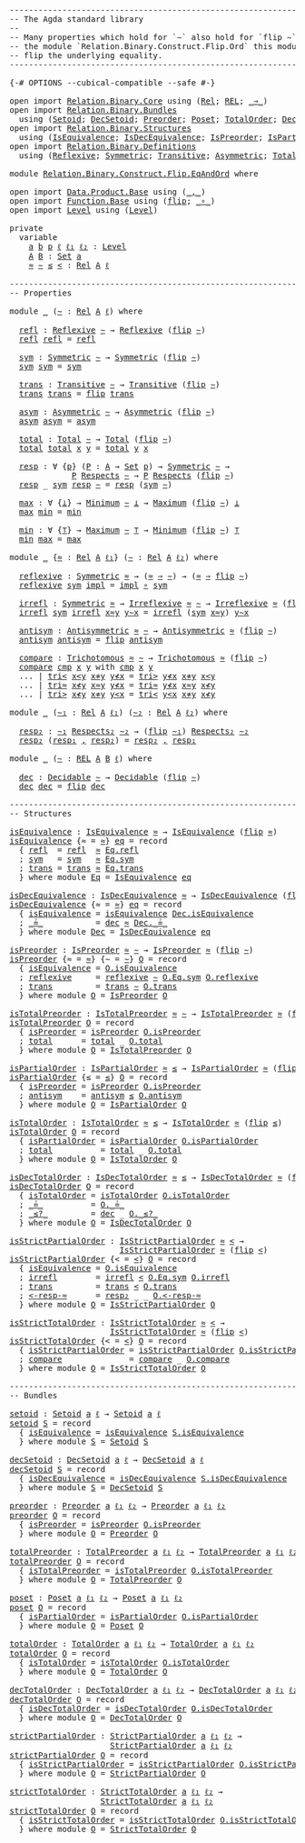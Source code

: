 <pre class="Agda"><a id="1" class="Comment">------------------------------------------------------------------------</a>
<a id="74" class="Comment">-- The Agda standard library</a>
<a id="103" class="Comment">--</a>
<a id="106" class="Comment">-- Many properties which hold for `∼` also hold for `flip ∼`. Unlike</a>
<a id="175" class="Comment">-- the module `Relation.Binary.Construct.Flip.Ord` this module does not</a>
<a id="247" class="Comment">-- flip the underlying equality.</a>
<a id="280" class="Comment">------------------------------------------------------------------------</a>

<a id="354" class="Symbol">{-#</a> <a id="358" class="Keyword">OPTIONS</a> <a id="366" class="Pragma">--cubical-compatible</a> <a id="387" class="Pragma">--safe</a> <a id="394" class="Symbol">#-}</a>

<a id="399" class="Keyword">open</a> <a id="404" class="Keyword">import</a> <a id="411" href="Relation.Binary.Core.html" class="Module">Relation.Binary.Core</a> <a id="432" class="Keyword">using</a> <a id="438" class="Symbol">(</a><a id="439" href="Relation.Binary.Core.html#896" class="Function">Rel</a><a id="442" class="Symbol">;</a> <a id="444" href="Relation.Binary.Core.html#780" class="Function">REL</a><a id="447" class="Symbol">;</a> <a id="449" href="Relation.Binary.Core.html#1268" class="Function Operator">_⇒_</a><a id="452" class="Symbol">)</a>
<a id="454" class="Keyword">open</a> <a id="459" class="Keyword">import</a> <a id="466" href="Relation.Binary.Bundles.html" class="Module">Relation.Binary.Bundles</a>
  <a id="492" class="Keyword">using</a> <a id="498" class="Symbol">(</a><a id="499" href="Relation.Binary.Bundles.html#1095" class="Record">Setoid</a><a id="505" class="Symbol">;</a> <a id="507" href="Relation.Binary.Bundles.html#1563" class="Record">DecSetoid</a><a id="516" class="Symbol">;</a> <a id="518" href="Relation.Binary.Bundles.html#2136" class="Record">Preorder</a><a id="526" class="Symbol">;</a> <a id="528" href="Relation.Binary.Bundles.html#3545" class="Record">Poset</a><a id="533" class="Symbol">;</a> <a id="535" href="Relation.Binary.Bundles.html#6473" class="Record">TotalOrder</a><a id="545" class="Symbol">;</a> <a id="547" href="Relation.Binary.Bundles.html#7056" class="Record">DecTotalOrder</a><a id="560" class="Symbol">;</a> <a id="562" href="Relation.Binary.Bundles.html#4854" class="Record">StrictPartialOrder</a><a id="580" class="Symbol">;</a> <a id="582" href="Relation.Binary.Bundles.html#8046" class="Record">StrictTotalOrder</a><a id="598" class="Symbol">;</a> <a id="600" href="Relation.Binary.Bundles.html#2857" class="Record">TotalPreorder</a><a id="613" class="Symbol">)</a>
<a id="615" class="Keyword">open</a> <a id="620" class="Keyword">import</a> <a id="627" href="Relation.Binary.Structures.html" class="Module">Relation.Binary.Structures</a>
  <a id="656" class="Keyword">using</a> <a id="662" class="Symbol">(</a><a id="663" href="Relation.Binary.Structures.html#1550" class="Record">IsEquivalence</a><a id="676" class="Symbol">;</a> <a id="678" href="Relation.Binary.Structures.html#1852" class="Record">IsDecEquivalence</a><a id="694" class="Symbol">;</a> <a id="696" href="Relation.Binary.Structures.html#2191" class="Record">IsPreorder</a><a id="706" class="Symbol">;</a> <a id="708" href="Relation.Binary.Structures.html#3522" class="Record">IsPartialOrder</a><a id="722" class="Symbol">;</a> <a id="724" href="Relation.Binary.Structures.html#5508" class="Record">IsTotalOrder</a><a id="736" class="Symbol">;</a> <a id="738" href="Relation.Binary.Structures.html#5825" class="Record">IsDecTotalOrder</a><a id="753" class="Symbol">;</a> <a id="755" href="Relation.Binary.Structures.html#4298" class="Record">IsStrictPartialOrder</a><a id="775" class="Symbol">;</a> <a id="777" href="Relation.Binary.Structures.html#6732" class="Record">IsStrictTotalOrder</a><a id="795" class="Symbol">;</a> <a id="797" href="Relation.Binary.Structures.html#3186" class="Record">IsTotalPreorder</a><a id="812" class="Symbol">)</a>
<a id="814" class="Keyword">open</a> <a id="819" class="Keyword">import</a> <a id="826" href="Relation.Binary.Definitions.html" class="Module">Relation.Binary.Definitions</a>
  <a id="856" class="Keyword">using</a> <a id="862" class="Symbol">(</a><a id="863" href="Relation.Binary.Definitions.html#1332" class="Function">Reflexive</a><a id="872" class="Symbol">;</a> <a id="874" href="Relation.Binary.Definitions.html#1491" class="Function">Symmetric</a><a id="883" class="Symbol">;</a> <a id="885" href="Relation.Binary.Definitions.html#2007" class="Function">Transitive</a><a id="895" class="Symbol">;</a> <a id="897" href="Relation.Binary.Definitions.html#2494" class="Function">Asymmetric</a><a id="907" class="Symbol">;</a> <a id="909" href="Relation.Binary.Definitions.html#2814" class="Function">Total</a><a id="914" class="Symbol">;</a> <a id="916" href="Relation.Binary.Definitions.html#5083" class="Function Operator">_Respects_</a><a id="926" class="Symbol">;</a> <a id="928" href="Relation.Binary.Definitions.html#5567" class="Function Operator">_Respects₂_</a><a id="939" class="Symbol">;</a> <a id="941" href="Relation.Binary.Definitions.html#3567" class="Function">Minimum</a><a id="948" class="Symbol">;</a> <a id="950" href="Relation.Binary.Definitions.html#3418" class="Function">Maximum</a><a id="957" class="Symbol">;</a> <a id="959" href="Relation.Binary.Definitions.html#2382" class="Function">Irreflexive</a><a id="970" class="Symbol">;</a> <a id="972" href="Relation.Binary.Definitions.html#2223" class="Function">Antisymmetric</a><a id="985" class="Symbol">;</a> <a id="987" href="Relation.Binary.Definitions.html#3185" class="Function">Trichotomous</a><a id="999" class="Symbol">;</a> <a id="1001" href="Relation.Binary.Definitions.html#6713" class="Function">Decidable</a><a id="1010" class="Symbol">;</a> <a id="1012" href="Relation.Binary.Definitions.html#3008" class="InductiveConstructor">tri&lt;</a><a id="1016" class="Symbol">;</a> <a id="1018" href="Relation.Binary.Definitions.html#3116" class="InductiveConstructor">tri&gt;</a><a id="1022" class="Symbol">;</a> <a id="1024" href="Relation.Binary.Definitions.html#3062" class="InductiveConstructor">tri≈</a><a id="1028" class="Symbol">)</a>

<a id="1031" class="Keyword">module</a> <a id="1038" href="Relation.Binary.Construct.Flip.EqAndOrd.html" class="Module">Relation.Binary.Construct.Flip.EqAndOrd</a> <a id="1078" class="Keyword">where</a>

<a id="1085" class="Keyword">open</a> <a id="1090" class="Keyword">import</a> <a id="1097" href="Data.Product.Base.html" class="Module">Data.Product.Base</a> <a id="1115" class="Keyword">using</a> <a id="1121" class="Symbol">(</a><a id="1122" href="Agda.Builtin.Sigma.html#235" class="InductiveConstructor Operator">_,_</a><a id="1125" class="Symbol">)</a>
<a id="1127" class="Keyword">open</a> <a id="1132" class="Keyword">import</a> <a id="1139" href="Function.Base.html" class="Module">Function.Base</a> <a id="1153" class="Keyword">using</a> <a id="1159" class="Symbol">(</a><a id="1160" href="Function.Base.html#1638" class="Function">flip</a><a id="1164" class="Symbol">;</a> <a id="1166" href="Function.Base.html#1115" class="Function Operator">_∘_</a><a id="1169" class="Symbol">)</a>
<a id="1171" class="Keyword">open</a> <a id="1176" class="Keyword">import</a> <a id="1183" href="Level.html" class="Module">Level</a> <a id="1189" class="Keyword">using</a> <a id="1195" class="Symbol">(</a><a id="1196" href="Agda.Primitive.html#742" class="Postulate">Level</a><a id="1201" class="Symbol">)</a>

<a id="1204" class="Keyword">private</a>
  <a id="1214" class="Keyword">variable</a>
    <a id="1227" href="Relation.Binary.Construct.Flip.EqAndOrd.html#1227" class="Generalizable">a</a> <a id="1229" href="Relation.Binary.Construct.Flip.EqAndOrd.html#1229" class="Generalizable">b</a> <a id="1231" href="Relation.Binary.Construct.Flip.EqAndOrd.html#1231" class="Generalizable">p</a> <a id="1233" href="Relation.Binary.Construct.Flip.EqAndOrd.html#1233" class="Generalizable">ℓ</a> <a id="1235" href="Relation.Binary.Construct.Flip.EqAndOrd.html#1235" class="Generalizable">ℓ₁</a> <a id="1238" href="Relation.Binary.Construct.Flip.EqAndOrd.html#1238" class="Generalizable">ℓ₂</a> <a id="1241" class="Symbol">:</a> <a id="1243" href="Agda.Primitive.html#742" class="Postulate">Level</a>
    <a id="1253" href="Relation.Binary.Construct.Flip.EqAndOrd.html#1253" class="Generalizable">A</a> <a id="1255" href="Relation.Binary.Construct.Flip.EqAndOrd.html#1255" class="Generalizable">B</a> <a id="1257" class="Symbol">:</a> <a id="1259" href="Agda.Primitive.html#388" class="Primitive">Set</a> <a id="1263" href="Relation.Binary.Construct.Flip.EqAndOrd.html#1227" class="Generalizable">a</a>
    <a id="1269" href="Relation.Binary.Construct.Flip.EqAndOrd.html#1269" class="Generalizable">≈</a> <a id="1271" href="Relation.Binary.Construct.Flip.EqAndOrd.html#1271" class="Generalizable">∼</a> <a id="1273" href="Relation.Binary.Construct.Flip.EqAndOrd.html#1273" class="Generalizable">≤</a> <a id="1275" href="Relation.Binary.Construct.Flip.EqAndOrd.html#1275" class="Generalizable">&lt;</a> <a id="1277" class="Symbol">:</a> <a id="1279" href="Relation.Binary.Core.html#896" class="Function">Rel</a> <a id="1283" href="Relation.Binary.Construct.Flip.EqAndOrd.html#1253" class="Generalizable">A</a> <a id="1285" href="Relation.Binary.Construct.Flip.EqAndOrd.html#1233" class="Generalizable">ℓ</a>

<a id="1288" class="Comment">------------------------------------------------------------------------</a>
<a id="1361" class="Comment">-- Properties</a>

<a id="1376" class="Keyword">module</a> <a id="1383" href="Relation.Binary.Construct.Flip.EqAndOrd.html#1383" class="Module">_</a> <a id="1385" class="Symbol">(</a><a id="1386" href="Relation.Binary.Construct.Flip.EqAndOrd.html#1386" class="Bound">∼</a> <a id="1388" class="Symbol">:</a> <a id="1390" href="Relation.Binary.Core.html#896" class="Function">Rel</a> <a id="1394" href="Relation.Binary.Construct.Flip.EqAndOrd.html#1253" class="Generalizable">A</a> <a id="1396" href="Relation.Binary.Construct.Flip.EqAndOrd.html#1233" class="Generalizable">ℓ</a><a id="1397" class="Symbol">)</a> <a id="1399" class="Keyword">where</a>

  <a id="1408" href="Relation.Binary.Construct.Flip.EqAndOrd.html#1408" class="Function">refl</a> <a id="1413" class="Symbol">:</a> <a id="1415" href="Relation.Binary.Definitions.html#1332" class="Function">Reflexive</a> <a id="1425" href="Relation.Binary.Construct.Flip.EqAndOrd.html#1386" class="Bound">∼</a> <a id="1427" class="Symbol">→</a> <a id="1429" href="Relation.Binary.Definitions.html#1332" class="Function">Reflexive</a> <a id="1439" class="Symbol">(</a><a id="1440" href="Function.Base.html#1638" class="Function">flip</a> <a id="1445" href="Relation.Binary.Construct.Flip.EqAndOrd.html#1386" class="Bound">∼</a><a id="1446" class="Symbol">)</a>
  <a id="1450" href="Relation.Binary.Construct.Flip.EqAndOrd.html#1408" class="Function">refl</a> <a id="1455" href="Relation.Binary.Construct.Flip.EqAndOrd.html#1455" class="Bound">refl</a> <a id="1460" class="Symbol">=</a> <a id="1462" href="Relation.Binary.Construct.Flip.EqAndOrd.html#1455" class="Bound">refl</a>

  <a id="1470" href="Relation.Binary.Construct.Flip.EqAndOrd.html#1470" class="Function">sym</a> <a id="1474" class="Symbol">:</a> <a id="1476" href="Relation.Binary.Definitions.html#1491" class="Function">Symmetric</a> <a id="1486" href="Relation.Binary.Construct.Flip.EqAndOrd.html#1386" class="Bound">∼</a> <a id="1488" class="Symbol">→</a> <a id="1490" href="Relation.Binary.Definitions.html#1491" class="Function">Symmetric</a> <a id="1500" class="Symbol">(</a><a id="1501" href="Function.Base.html#1638" class="Function">flip</a> <a id="1506" href="Relation.Binary.Construct.Flip.EqAndOrd.html#1386" class="Bound">∼</a><a id="1507" class="Symbol">)</a>
  <a id="1511" href="Relation.Binary.Construct.Flip.EqAndOrd.html#1470" class="Function">sym</a> <a id="1515" href="Relation.Binary.Construct.Flip.EqAndOrd.html#1515" class="Bound">sym</a> <a id="1519" class="Symbol">=</a> <a id="1521" href="Relation.Binary.Construct.Flip.EqAndOrd.html#1515" class="Bound">sym</a>

  <a id="1528" href="Relation.Binary.Construct.Flip.EqAndOrd.html#1528" class="Function">trans</a> <a id="1534" class="Symbol">:</a> <a id="1536" href="Relation.Binary.Definitions.html#2007" class="Function">Transitive</a> <a id="1547" href="Relation.Binary.Construct.Flip.EqAndOrd.html#1386" class="Bound">∼</a> <a id="1549" class="Symbol">→</a> <a id="1551" href="Relation.Binary.Definitions.html#2007" class="Function">Transitive</a> <a id="1562" class="Symbol">(</a><a id="1563" href="Function.Base.html#1638" class="Function">flip</a> <a id="1568" href="Relation.Binary.Construct.Flip.EqAndOrd.html#1386" class="Bound">∼</a><a id="1569" class="Symbol">)</a>
  <a id="1573" href="Relation.Binary.Construct.Flip.EqAndOrd.html#1528" class="Function">trans</a> <a id="1579" href="Relation.Binary.Construct.Flip.EqAndOrd.html#1579" class="Bound">trans</a> <a id="1585" class="Symbol">=</a> <a id="1587" href="Function.Base.html#1638" class="Function">flip</a> <a id="1592" href="Relation.Binary.Construct.Flip.EqAndOrd.html#1579" class="Bound">trans</a>

  <a id="1601" href="Relation.Binary.Construct.Flip.EqAndOrd.html#1601" class="Function">asym</a> <a id="1606" class="Symbol">:</a> <a id="1608" href="Relation.Binary.Definitions.html#2494" class="Function">Asymmetric</a> <a id="1619" href="Relation.Binary.Construct.Flip.EqAndOrd.html#1386" class="Bound">∼</a> <a id="1621" class="Symbol">→</a> <a id="1623" href="Relation.Binary.Definitions.html#2494" class="Function">Asymmetric</a> <a id="1634" class="Symbol">(</a><a id="1635" href="Function.Base.html#1638" class="Function">flip</a> <a id="1640" href="Relation.Binary.Construct.Flip.EqAndOrd.html#1386" class="Bound">∼</a><a id="1641" class="Symbol">)</a>
  <a id="1645" href="Relation.Binary.Construct.Flip.EqAndOrd.html#1601" class="Function">asym</a> <a id="1650" href="Relation.Binary.Construct.Flip.EqAndOrd.html#1650" class="Bound">asym</a> <a id="1655" class="Symbol">=</a> <a id="1657" href="Relation.Binary.Construct.Flip.EqAndOrd.html#1650" class="Bound">asym</a>

  <a id="1665" href="Relation.Binary.Construct.Flip.EqAndOrd.html#1665" class="Function">total</a> <a id="1671" class="Symbol">:</a> <a id="1673" href="Relation.Binary.Definitions.html#2814" class="Function">Total</a> <a id="1679" href="Relation.Binary.Construct.Flip.EqAndOrd.html#1386" class="Bound">∼</a> <a id="1681" class="Symbol">→</a> <a id="1683" href="Relation.Binary.Definitions.html#2814" class="Function">Total</a> <a id="1689" class="Symbol">(</a><a id="1690" href="Function.Base.html#1638" class="Function">flip</a> <a id="1695" href="Relation.Binary.Construct.Flip.EqAndOrd.html#1386" class="Bound">∼</a><a id="1696" class="Symbol">)</a>
  <a id="1700" href="Relation.Binary.Construct.Flip.EqAndOrd.html#1665" class="Function">total</a> <a id="1706" href="Relation.Binary.Construct.Flip.EqAndOrd.html#1706" class="Bound">total</a> <a id="1712" href="Relation.Binary.Construct.Flip.EqAndOrd.html#1712" class="Bound">x</a> <a id="1714" href="Relation.Binary.Construct.Flip.EqAndOrd.html#1714" class="Bound">y</a> <a id="1716" class="Symbol">=</a> <a id="1718" href="Relation.Binary.Construct.Flip.EqAndOrd.html#1706" class="Bound">total</a> <a id="1724" href="Relation.Binary.Construct.Flip.EqAndOrd.html#1714" class="Bound">y</a> <a id="1726" href="Relation.Binary.Construct.Flip.EqAndOrd.html#1712" class="Bound">x</a>

  <a id="1731" href="Relation.Binary.Construct.Flip.EqAndOrd.html#1731" class="Function">resp</a> <a id="1736" class="Symbol">:</a> <a id="1738" class="Symbol">∀</a> <a id="1740" class="Symbol">{</a><a id="1741" href="Relation.Binary.Construct.Flip.EqAndOrd.html#1741" class="Bound">p</a><a id="1742" class="Symbol">}</a> <a id="1744" class="Symbol">(</a><a id="1745" href="Relation.Binary.Construct.Flip.EqAndOrd.html#1745" class="Bound">P</a> <a id="1747" class="Symbol">:</a> <a id="1749" href="Relation.Binary.Construct.Flip.EqAndOrd.html#1394" class="Bound">A</a> <a id="1751" class="Symbol">→</a> <a id="1753" href="Agda.Primitive.html#388" class="Primitive">Set</a> <a id="1757" href="Relation.Binary.Construct.Flip.EqAndOrd.html#1741" class="Bound">p</a><a id="1758" class="Symbol">)</a> <a id="1760" class="Symbol">→</a> <a id="1762" href="Relation.Binary.Definitions.html#1491" class="Function">Symmetric</a> <a id="1772" href="Relation.Binary.Construct.Flip.EqAndOrd.html#1386" class="Bound">∼</a> <a id="1774" class="Symbol">→</a>
             <a id="1789" href="Relation.Binary.Construct.Flip.EqAndOrd.html#1745" class="Bound">P</a> <a id="1791" href="Relation.Binary.Definitions.html#5083" class="Function Operator">Respects</a> <a id="1800" href="Relation.Binary.Construct.Flip.EqAndOrd.html#1386" class="Bound">∼</a> <a id="1802" class="Symbol">→</a> <a id="1804" href="Relation.Binary.Construct.Flip.EqAndOrd.html#1745" class="Bound">P</a> <a id="1806" href="Relation.Binary.Definitions.html#5083" class="Function Operator">Respects</a> <a id="1815" class="Symbol">(</a><a id="1816" href="Function.Base.html#1638" class="Function">flip</a> <a id="1821" href="Relation.Binary.Construct.Flip.EqAndOrd.html#1386" class="Bound">∼</a><a id="1822" class="Symbol">)</a>
  <a id="1826" href="Relation.Binary.Construct.Flip.EqAndOrd.html#1731" class="Function">resp</a> <a id="1831" class="Symbol">_</a> <a id="1833" href="Relation.Binary.Construct.Flip.EqAndOrd.html#1833" class="Bound">sym</a> <a id="1837" href="Relation.Binary.Construct.Flip.EqAndOrd.html#1837" class="Bound">resp</a> <a id="1842" href="Relation.Binary.Construct.Flip.EqAndOrd.html#1842" class="Bound">∼</a> <a id="1844" class="Symbol">=</a> <a id="1846" href="Relation.Binary.Construct.Flip.EqAndOrd.html#1837" class="Bound">resp</a> <a id="1851" class="Symbol">(</a><a id="1852" href="Relation.Binary.Construct.Flip.EqAndOrd.html#1833" class="Bound">sym</a> <a id="1856" href="Relation.Binary.Construct.Flip.EqAndOrd.html#1842" class="Bound">∼</a><a id="1857" class="Symbol">)</a>

  <a id="1862" href="Relation.Binary.Construct.Flip.EqAndOrd.html#1862" class="Function">max</a> <a id="1866" class="Symbol">:</a> <a id="1868" class="Symbol">∀</a> <a id="1870" class="Symbol">{</a><a id="1871" href="Relation.Binary.Construct.Flip.EqAndOrd.html#1871" class="Bound">⊥</a><a id="1872" class="Symbol">}</a> <a id="1874" class="Symbol">→</a> <a id="1876" href="Relation.Binary.Definitions.html#3567" class="Function">Minimum</a> <a id="1884" href="Relation.Binary.Construct.Flip.EqAndOrd.html#1386" class="Bound">∼</a> <a id="1886" href="Relation.Binary.Construct.Flip.EqAndOrd.html#1871" class="Bound">⊥</a> <a id="1888" class="Symbol">→</a> <a id="1890" href="Relation.Binary.Definitions.html#3418" class="Function">Maximum</a> <a id="1898" class="Symbol">(</a><a id="1899" href="Function.Base.html#1638" class="Function">flip</a> <a id="1904" href="Relation.Binary.Construct.Flip.EqAndOrd.html#1386" class="Bound">∼</a><a id="1905" class="Symbol">)</a> <a id="1907" href="Relation.Binary.Construct.Flip.EqAndOrd.html#1871" class="Bound">⊥</a>
  <a id="1911" href="Relation.Binary.Construct.Flip.EqAndOrd.html#1862" class="Function">max</a> <a id="1915" href="Relation.Binary.Construct.Flip.EqAndOrd.html#1915" class="Bound">min</a> <a id="1919" class="Symbol">=</a> <a id="1921" href="Relation.Binary.Construct.Flip.EqAndOrd.html#1915" class="Bound">min</a>

  <a id="1928" href="Relation.Binary.Construct.Flip.EqAndOrd.html#1928" class="Function">min</a> <a id="1932" class="Symbol">:</a> <a id="1934" class="Symbol">∀</a> <a id="1936" class="Symbol">{</a><a id="1937" href="Relation.Binary.Construct.Flip.EqAndOrd.html#1937" class="Bound">⊤</a><a id="1938" class="Symbol">}</a> <a id="1940" class="Symbol">→</a> <a id="1942" href="Relation.Binary.Definitions.html#3418" class="Function">Maximum</a> <a id="1950" href="Relation.Binary.Construct.Flip.EqAndOrd.html#1386" class="Bound">∼</a> <a id="1952" href="Relation.Binary.Construct.Flip.EqAndOrd.html#1937" class="Bound">⊤</a> <a id="1954" class="Symbol">→</a> <a id="1956" href="Relation.Binary.Definitions.html#3567" class="Function">Minimum</a> <a id="1964" class="Symbol">(</a><a id="1965" href="Function.Base.html#1638" class="Function">flip</a> <a id="1970" href="Relation.Binary.Construct.Flip.EqAndOrd.html#1386" class="Bound">∼</a><a id="1971" class="Symbol">)</a> <a id="1973" href="Relation.Binary.Construct.Flip.EqAndOrd.html#1937" class="Bound">⊤</a>
  <a id="1977" href="Relation.Binary.Construct.Flip.EqAndOrd.html#1928" class="Function">min</a> <a id="1981" href="Relation.Binary.Construct.Flip.EqAndOrd.html#1981" class="Bound">max</a> <a id="1985" class="Symbol">=</a> <a id="1987" href="Relation.Binary.Construct.Flip.EqAndOrd.html#1981" class="Bound">max</a>

<a id="1992" class="Keyword">module</a> <a id="1999" href="Relation.Binary.Construct.Flip.EqAndOrd.html#1999" class="Module">_</a> <a id="2001" class="Symbol">{</a><a id="2002" href="Relation.Binary.Construct.Flip.EqAndOrd.html#2002" class="Bound">≈</a> <a id="2004" class="Symbol">:</a> <a id="2006" href="Relation.Binary.Core.html#896" class="Function">Rel</a> <a id="2010" href="Relation.Binary.Construct.Flip.EqAndOrd.html#1253" class="Generalizable">A</a> <a id="2012" href="Relation.Binary.Construct.Flip.EqAndOrd.html#1235" class="Generalizable">ℓ₁</a><a id="2014" class="Symbol">}</a> <a id="2016" class="Symbol">(</a><a id="2017" href="Relation.Binary.Construct.Flip.EqAndOrd.html#2017" class="Bound">∼</a> <a id="2019" class="Symbol">:</a> <a id="2021" href="Relation.Binary.Core.html#896" class="Function">Rel</a> <a id="2025" href="Relation.Binary.Construct.Flip.EqAndOrd.html#1253" class="Generalizable">A</a> <a id="2027" href="Relation.Binary.Construct.Flip.EqAndOrd.html#1238" class="Generalizable">ℓ₂</a><a id="2029" class="Symbol">)</a> <a id="2031" class="Keyword">where</a>

  <a id="2040" href="Relation.Binary.Construct.Flip.EqAndOrd.html#2040" class="Function">reflexive</a> <a id="2050" class="Symbol">:</a> <a id="2052" href="Relation.Binary.Definitions.html#1491" class="Function">Symmetric</a> <a id="2062" href="Relation.Binary.Construct.Flip.EqAndOrd.html#2002" class="Bound">≈</a> <a id="2064" class="Symbol">→</a> <a id="2066" class="Symbol">(</a><a id="2067" href="Relation.Binary.Construct.Flip.EqAndOrd.html#2002" class="Bound">≈</a> <a id="2069" href="Relation.Binary.Core.html#1268" class="Function Operator">⇒</a> <a id="2071" href="Relation.Binary.Construct.Flip.EqAndOrd.html#2017" class="Bound">∼</a><a id="2072" class="Symbol">)</a> <a id="2074" class="Symbol">→</a> <a id="2076" class="Symbol">(</a><a id="2077" href="Relation.Binary.Construct.Flip.EqAndOrd.html#2002" class="Bound">≈</a> <a id="2079" href="Relation.Binary.Core.html#1268" class="Function Operator">⇒</a> <a id="2081" href="Function.Base.html#1638" class="Function">flip</a> <a id="2086" href="Relation.Binary.Construct.Flip.EqAndOrd.html#2017" class="Bound">∼</a><a id="2087" class="Symbol">)</a>
  <a id="2091" href="Relation.Binary.Construct.Flip.EqAndOrd.html#2040" class="Function">reflexive</a> <a id="2101" href="Relation.Binary.Construct.Flip.EqAndOrd.html#2101" class="Bound">sym</a> <a id="2105" href="Relation.Binary.Construct.Flip.EqAndOrd.html#2105" class="Bound">impl</a> <a id="2110" class="Symbol">=</a> <a id="2112" href="Relation.Binary.Construct.Flip.EqAndOrd.html#2105" class="Bound">impl</a> <a id="2117" href="Function.Base.html#1115" class="Function Operator">∘</a> <a id="2119" href="Relation.Binary.Construct.Flip.EqAndOrd.html#2101" class="Bound">sym</a>

  <a id="2126" href="Relation.Binary.Construct.Flip.EqAndOrd.html#2126" class="Function">irrefl</a> <a id="2133" class="Symbol">:</a> <a id="2135" href="Relation.Binary.Definitions.html#1491" class="Function">Symmetric</a> <a id="2145" href="Relation.Binary.Construct.Flip.EqAndOrd.html#2002" class="Bound">≈</a> <a id="2147" class="Symbol">→</a> <a id="2149" href="Relation.Binary.Definitions.html#2382" class="Function">Irreflexive</a> <a id="2161" href="Relation.Binary.Construct.Flip.EqAndOrd.html#2002" class="Bound">≈</a> <a id="2163" href="Relation.Binary.Construct.Flip.EqAndOrd.html#2017" class="Bound">∼</a> <a id="2165" class="Symbol">→</a> <a id="2167" href="Relation.Binary.Definitions.html#2382" class="Function">Irreflexive</a> <a id="2179" href="Relation.Binary.Construct.Flip.EqAndOrd.html#2002" class="Bound">≈</a> <a id="2181" class="Symbol">(</a><a id="2182" href="Function.Base.html#1638" class="Function">flip</a> <a id="2187" href="Relation.Binary.Construct.Flip.EqAndOrd.html#2017" class="Bound">∼</a><a id="2188" class="Symbol">)</a>
  <a id="2192" href="Relation.Binary.Construct.Flip.EqAndOrd.html#2126" class="Function">irrefl</a> <a id="2199" href="Relation.Binary.Construct.Flip.EqAndOrd.html#2199" class="Bound">sym</a> <a id="2203" href="Relation.Binary.Construct.Flip.EqAndOrd.html#2203" class="Bound">irrefl</a> <a id="2210" href="Relation.Binary.Construct.Flip.EqAndOrd.html#2210" class="Bound">x≈y</a> <a id="2214" href="Relation.Binary.Construct.Flip.EqAndOrd.html#2214" class="Bound">y∼x</a> <a id="2218" class="Symbol">=</a> <a id="2220" href="Relation.Binary.Construct.Flip.EqAndOrd.html#2203" class="Bound">irrefl</a> <a id="2227" class="Symbol">(</a><a id="2228" href="Relation.Binary.Construct.Flip.EqAndOrd.html#2199" class="Bound">sym</a> <a id="2232" href="Relation.Binary.Construct.Flip.EqAndOrd.html#2210" class="Bound">x≈y</a><a id="2235" class="Symbol">)</a> <a id="2237" href="Relation.Binary.Construct.Flip.EqAndOrd.html#2214" class="Bound">y∼x</a>

  <a id="2244" href="Relation.Binary.Construct.Flip.EqAndOrd.html#2244" class="Function">antisym</a> <a id="2252" class="Symbol">:</a> <a id="2254" href="Relation.Binary.Definitions.html#2223" class="Function">Antisymmetric</a> <a id="2268" href="Relation.Binary.Construct.Flip.EqAndOrd.html#2002" class="Bound">≈</a> <a id="2270" href="Relation.Binary.Construct.Flip.EqAndOrd.html#2017" class="Bound">∼</a> <a id="2272" class="Symbol">→</a> <a id="2274" href="Relation.Binary.Definitions.html#2223" class="Function">Antisymmetric</a> <a id="2288" href="Relation.Binary.Construct.Flip.EqAndOrd.html#2002" class="Bound">≈</a> <a id="2290" class="Symbol">(</a><a id="2291" href="Function.Base.html#1638" class="Function">flip</a> <a id="2296" href="Relation.Binary.Construct.Flip.EqAndOrd.html#2017" class="Bound">∼</a><a id="2297" class="Symbol">)</a>
  <a id="2301" href="Relation.Binary.Construct.Flip.EqAndOrd.html#2244" class="Function">antisym</a> <a id="2309" href="Relation.Binary.Construct.Flip.EqAndOrd.html#2309" class="Bound">antisym</a> <a id="2317" class="Symbol">=</a> <a id="2319" href="Function.Base.html#1638" class="Function">flip</a> <a id="2324" href="Relation.Binary.Construct.Flip.EqAndOrd.html#2309" class="Bound">antisym</a>

  <a id="2335" href="Relation.Binary.Construct.Flip.EqAndOrd.html#2335" class="Function">compare</a> <a id="2343" class="Symbol">:</a> <a id="2345" href="Relation.Binary.Definitions.html#3185" class="Function">Trichotomous</a> <a id="2358" href="Relation.Binary.Construct.Flip.EqAndOrd.html#2002" class="Bound">≈</a> <a id="2360" href="Relation.Binary.Construct.Flip.EqAndOrd.html#2017" class="Bound">∼</a> <a id="2362" class="Symbol">→</a> <a id="2364" href="Relation.Binary.Definitions.html#3185" class="Function">Trichotomous</a> <a id="2377" href="Relation.Binary.Construct.Flip.EqAndOrd.html#2002" class="Bound">≈</a> <a id="2379" class="Symbol">(</a><a id="2380" href="Function.Base.html#1638" class="Function">flip</a> <a id="2385" href="Relation.Binary.Construct.Flip.EqAndOrd.html#2017" class="Bound">∼</a><a id="2386" class="Symbol">)</a>
  <a id="2390" href="Relation.Binary.Construct.Flip.EqAndOrd.html#2335" class="Function">compare</a> <a id="2398" href="Relation.Binary.Construct.Flip.EqAndOrd.html#2398" class="Bound">cmp</a> <a id="2402" href="Relation.Binary.Construct.Flip.EqAndOrd.html#2402" class="Bound">x</a> <a id="2404" href="Relation.Binary.Construct.Flip.EqAndOrd.html#2404" class="Bound">y</a> <a id="2406" class="Keyword">with</a> <a id="2411" href="Relation.Binary.Construct.Flip.EqAndOrd.html#2398" class="Bound">cmp</a> <a id="2415" href="Relation.Binary.Construct.Flip.EqAndOrd.html#2402" class="Bound">x</a> <a id="2417" href="Relation.Binary.Construct.Flip.EqAndOrd.html#2404" class="Bound">y</a>
  <a id="2421" class="Symbol">...</a> <a id="2425" class="Symbol">|</a> <a id="2427" href="Relation.Binary.Definitions.html#3008" class="InductiveConstructor">tri&lt;</a> <a id="2432" href="Relation.Binary.Construct.Flip.EqAndOrd.html#2432" class="Bound">x&lt;y</a> <a id="2436" href="Relation.Binary.Construct.Flip.EqAndOrd.html#2436" class="Bound">x≉y</a> <a id="2440" href="Relation.Binary.Construct.Flip.EqAndOrd.html#2440" class="Bound">y≮x</a> <a id="2444" class="Symbol">=</a> <a id="2446" href="Relation.Binary.Definitions.html#3116" class="InductiveConstructor">tri&gt;</a> <a id="2451" href="Relation.Binary.Construct.Flip.EqAndOrd.html#2440" class="Bound">y≮x</a> <a id="2455" href="Relation.Binary.Construct.Flip.EqAndOrd.html#2436" class="Bound">x≉y</a> <a id="2459" href="Relation.Binary.Construct.Flip.EqAndOrd.html#2432" class="Bound">x&lt;y</a>
  <a id="2465" class="Symbol">...</a> <a id="2469" class="Symbol">|</a> <a id="2471" href="Relation.Binary.Definitions.html#3062" class="InductiveConstructor">tri≈</a> <a id="2476" href="Relation.Binary.Construct.Flip.EqAndOrd.html#2476" class="Bound">x≮y</a> <a id="2480" href="Relation.Binary.Construct.Flip.EqAndOrd.html#2480" class="Bound">x≈y</a> <a id="2484" href="Relation.Binary.Construct.Flip.EqAndOrd.html#2484" class="Bound">y≮x</a> <a id="2488" class="Symbol">=</a> <a id="2490" href="Relation.Binary.Definitions.html#3062" class="InductiveConstructor">tri≈</a> <a id="2495" href="Relation.Binary.Construct.Flip.EqAndOrd.html#2484" class="Bound">y≮x</a> <a id="2499" href="Relation.Binary.Construct.Flip.EqAndOrd.html#2480" class="Bound">x≈y</a> <a id="2503" href="Relation.Binary.Construct.Flip.EqAndOrd.html#2476" class="Bound">x≮y</a>
  <a id="2509" class="Symbol">...</a> <a id="2513" class="Symbol">|</a> <a id="2515" href="Relation.Binary.Definitions.html#3116" class="InductiveConstructor">tri&gt;</a> <a id="2520" href="Relation.Binary.Construct.Flip.EqAndOrd.html#2520" class="Bound">x≮y</a> <a id="2524" href="Relation.Binary.Construct.Flip.EqAndOrd.html#2524" class="Bound">x≉y</a> <a id="2528" href="Relation.Binary.Construct.Flip.EqAndOrd.html#2528" class="Bound">y&lt;x</a> <a id="2532" class="Symbol">=</a> <a id="2534" href="Relation.Binary.Definitions.html#3008" class="InductiveConstructor">tri&lt;</a> <a id="2539" href="Relation.Binary.Construct.Flip.EqAndOrd.html#2528" class="Bound">y&lt;x</a> <a id="2543" href="Relation.Binary.Construct.Flip.EqAndOrd.html#2524" class="Bound">x≉y</a> <a id="2547" href="Relation.Binary.Construct.Flip.EqAndOrd.html#2520" class="Bound">x≮y</a>

<a id="2552" class="Keyword">module</a> <a id="2559" href="Relation.Binary.Construct.Flip.EqAndOrd.html#2559" class="Module">_</a> <a id="2561" class="Symbol">(</a><a id="2562" href="Relation.Binary.Construct.Flip.EqAndOrd.html#2562" class="Bound">∼₁</a> <a id="2565" class="Symbol">:</a> <a id="2567" href="Relation.Binary.Core.html#896" class="Function">Rel</a> <a id="2571" href="Relation.Binary.Construct.Flip.EqAndOrd.html#1253" class="Generalizable">A</a> <a id="2573" href="Relation.Binary.Construct.Flip.EqAndOrd.html#1235" class="Generalizable">ℓ₁</a><a id="2575" class="Symbol">)</a> <a id="2577" class="Symbol">(</a><a id="2578" href="Relation.Binary.Construct.Flip.EqAndOrd.html#2578" class="Bound">∼₂</a> <a id="2581" class="Symbol">:</a> <a id="2583" href="Relation.Binary.Core.html#896" class="Function">Rel</a> <a id="2587" href="Relation.Binary.Construct.Flip.EqAndOrd.html#1253" class="Generalizable">A</a> <a id="2589" href="Relation.Binary.Construct.Flip.EqAndOrd.html#1238" class="Generalizable">ℓ₂</a><a id="2591" class="Symbol">)</a> <a id="2593" class="Keyword">where</a>

  <a id="2602" href="Relation.Binary.Construct.Flip.EqAndOrd.html#2602" class="Function">resp₂</a> <a id="2608" class="Symbol">:</a> <a id="2610" href="Relation.Binary.Construct.Flip.EqAndOrd.html#2562" class="Bound">∼₁</a> <a id="2613" href="Relation.Binary.Definitions.html#5567" class="Function Operator">Respects₂</a> <a id="2623" href="Relation.Binary.Construct.Flip.EqAndOrd.html#2578" class="Bound">∼₂</a> <a id="2626" class="Symbol">→</a> <a id="2628" class="Symbol">(</a><a id="2629" href="Function.Base.html#1638" class="Function">flip</a> <a id="2634" href="Relation.Binary.Construct.Flip.EqAndOrd.html#2562" class="Bound">∼₁</a><a id="2636" class="Symbol">)</a> <a id="2638" href="Relation.Binary.Definitions.html#5567" class="Function Operator">Respects₂</a> <a id="2648" href="Relation.Binary.Construct.Flip.EqAndOrd.html#2578" class="Bound">∼₂</a>
  <a id="2653" href="Relation.Binary.Construct.Flip.EqAndOrd.html#2602" class="Function">resp₂</a> <a id="2659" class="Symbol">(</a><a id="2660" href="Relation.Binary.Construct.Flip.EqAndOrd.html#2660" class="Bound">resp₁</a> <a id="2666" href="Agda.Builtin.Sigma.html#235" class="InductiveConstructor Operator">,</a> <a id="2668" href="Relation.Binary.Construct.Flip.EqAndOrd.html#2668" class="Bound">resp₂</a><a id="2673" class="Symbol">)</a> <a id="2675" class="Symbol">=</a> <a id="2677" href="Relation.Binary.Construct.Flip.EqAndOrd.html#2668" class="Bound">resp₂</a> <a id="2683" href="Agda.Builtin.Sigma.html#235" class="InductiveConstructor Operator">,</a> <a id="2685" href="Relation.Binary.Construct.Flip.EqAndOrd.html#2660" class="Bound">resp₁</a>

<a id="2692" class="Keyword">module</a> <a id="2699" href="Relation.Binary.Construct.Flip.EqAndOrd.html#2699" class="Module">_</a> <a id="2701" class="Symbol">(</a><a id="2702" href="Relation.Binary.Construct.Flip.EqAndOrd.html#2702" class="Bound">∼</a> <a id="2704" class="Symbol">:</a> <a id="2706" href="Relation.Binary.Core.html#780" class="Function">REL</a> <a id="2710" href="Relation.Binary.Construct.Flip.EqAndOrd.html#1253" class="Generalizable">A</a> <a id="2712" href="Relation.Binary.Construct.Flip.EqAndOrd.html#1255" class="Generalizable">B</a> <a id="2714" href="Relation.Binary.Construct.Flip.EqAndOrd.html#1233" class="Generalizable">ℓ</a><a id="2715" class="Symbol">)</a> <a id="2717" class="Keyword">where</a>

  <a id="2726" href="Relation.Binary.Construct.Flip.EqAndOrd.html#2726" class="Function">dec</a> <a id="2730" class="Symbol">:</a> <a id="2732" href="Relation.Binary.Definitions.html#6713" class="Function">Decidable</a> <a id="2742" href="Relation.Binary.Construct.Flip.EqAndOrd.html#2702" class="Bound">∼</a> <a id="2744" class="Symbol">→</a> <a id="2746" href="Relation.Binary.Definitions.html#6713" class="Function">Decidable</a> <a id="2756" class="Symbol">(</a><a id="2757" href="Function.Base.html#1638" class="Function">flip</a> <a id="2762" href="Relation.Binary.Construct.Flip.EqAndOrd.html#2702" class="Bound">∼</a><a id="2763" class="Symbol">)</a>
  <a id="2767" href="Relation.Binary.Construct.Flip.EqAndOrd.html#2726" class="Function">dec</a> <a id="2771" href="Relation.Binary.Construct.Flip.EqAndOrd.html#2771" class="Bound">dec</a> <a id="2775" class="Symbol">=</a> <a id="2777" href="Function.Base.html#1638" class="Function">flip</a> <a id="2782" href="Relation.Binary.Construct.Flip.EqAndOrd.html#2771" class="Bound">dec</a>

<a id="2787" class="Comment">------------------------------------------------------------------------</a>
<a id="2860" class="Comment">-- Structures</a>

<a id="isEquivalence"></a><a id="2875" href="Relation.Binary.Construct.Flip.EqAndOrd.html#2875" class="Function">isEquivalence</a> <a id="2889" class="Symbol">:</a> <a id="2891" href="Relation.Binary.Structures.html#1550" class="Record">IsEquivalence</a> <a id="2905" href="Relation.Binary.Construct.Flip.EqAndOrd.html#1269" class="Generalizable">≈</a> <a id="2907" class="Symbol">→</a> <a id="2909" href="Relation.Binary.Structures.html#1550" class="Record">IsEquivalence</a> <a id="2923" class="Symbol">(</a><a id="2924" href="Function.Base.html#1638" class="Function">flip</a> <a id="2929" href="Relation.Binary.Construct.Flip.EqAndOrd.html#1269" class="Generalizable">≈</a><a id="2930" class="Symbol">)</a>
<a id="2932" href="Relation.Binary.Construct.Flip.EqAndOrd.html#2875" class="Function">isEquivalence</a> <a id="2946" class="Symbol">{</a><a id="2947" class="Argument">≈</a> <a id="2949" class="Symbol">=</a> <a id="2951" href="Relation.Binary.Construct.Flip.EqAndOrd.html#2951" class="Bound">≈</a><a id="2952" class="Symbol">}</a> <a id="2954" href="Relation.Binary.Construct.Flip.EqAndOrd.html#2954" class="Bound">eq</a> <a id="2957" class="Symbol">=</a> <a id="2959" class="Keyword">record</a>
  <a id="2968" class="Symbol">{</a> <a id="2970" href="Relation.Binary.Structures.html#1596" class="Field">refl</a>  <a id="2976" class="Symbol">=</a> <a id="2978" href="Relation.Binary.Construct.Flip.EqAndOrd.html#1408" class="Function">refl</a>  <a id="2984" href="Relation.Binary.Construct.Flip.EqAndOrd.html#2951" class="Bound">≈</a> <a id="2986" href="Relation.Binary.Structures.html#1596" class="Field">Eq.refl</a>
  <a id="2996" class="Symbol">;</a> <a id="2998" href="Relation.Binary.Structures.html#1622" class="Field">sym</a>   <a id="3004" class="Symbol">=</a> <a id="3006" href="Relation.Binary.Construct.Flip.EqAndOrd.html#1470" class="Function">sym</a>   <a id="3012" href="Relation.Binary.Construct.Flip.EqAndOrd.html#2951" class="Bound">≈</a> <a id="3014" href="Relation.Binary.Structures.html#1622" class="Field">Eq.sym</a>
  <a id="3023" class="Symbol">;</a> <a id="3025" href="Relation.Binary.Structures.html#1648" class="Field">trans</a> <a id="3031" class="Symbol">=</a> <a id="3033" href="Relation.Binary.Construct.Flip.EqAndOrd.html#1528" class="Function">trans</a> <a id="3039" href="Relation.Binary.Construct.Flip.EqAndOrd.html#2951" class="Bound">≈</a> <a id="3041" href="Relation.Binary.Structures.html#1648" class="Field">Eq.trans</a>
  <a id="3052" class="Symbol">}</a> <a id="3054" class="Keyword">where</a> <a id="3060" class="Keyword">module</a> <a id="3067" href="Relation.Binary.Construct.Flip.EqAndOrd.html#3067" class="Module">Eq</a> <a id="3070" class="Symbol">=</a> <a id="3072" href="Relation.Binary.Structures.html#1550" class="Module">IsEquivalence</a> <a id="3086" href="Relation.Binary.Construct.Flip.EqAndOrd.html#2954" class="Bound">eq</a>

<a id="isDecEquivalence"></a><a id="3090" href="Relation.Binary.Construct.Flip.EqAndOrd.html#3090" class="Function">isDecEquivalence</a> <a id="3107" class="Symbol">:</a> <a id="3109" href="Relation.Binary.Structures.html#1852" class="Record">IsDecEquivalence</a> <a id="3126" href="Relation.Binary.Construct.Flip.EqAndOrd.html#1269" class="Generalizable">≈</a> <a id="3128" class="Symbol">→</a> <a id="3130" href="Relation.Binary.Structures.html#1852" class="Record">IsDecEquivalence</a> <a id="3147" class="Symbol">(</a><a id="3148" href="Function.Base.html#1638" class="Function">flip</a> <a id="3153" href="Relation.Binary.Construct.Flip.EqAndOrd.html#1269" class="Generalizable">≈</a><a id="3154" class="Symbol">)</a>
<a id="3156" href="Relation.Binary.Construct.Flip.EqAndOrd.html#3090" class="Function">isDecEquivalence</a> <a id="3173" class="Symbol">{</a><a id="3174" class="Argument">≈</a> <a id="3176" class="Symbol">=</a> <a id="3178" href="Relation.Binary.Construct.Flip.EqAndOrd.html#3178" class="Bound">≈</a><a id="3179" class="Symbol">}</a> <a id="3181" href="Relation.Binary.Construct.Flip.EqAndOrd.html#3181" class="Bound">eq</a> <a id="3184" class="Symbol">=</a> <a id="3186" class="Keyword">record</a>
  <a id="3195" class="Symbol">{</a> <a id="3197" href="Relation.Binary.Structures.html#1915" class="Field">isEquivalence</a> <a id="3211" class="Symbol">=</a> <a id="3213" href="Relation.Binary.Construct.Flip.EqAndOrd.html#2875" class="Function">isEquivalence</a> <a id="3227" href="Relation.Binary.Structures.html#1915" class="Field">Dec.isEquivalence</a>
  <a id="3247" class="Symbol">;</a> <a id="3249" href="Relation.Binary.Structures.html#1949" class="Field Operator">_≟_</a>           <a id="3263" class="Symbol">=</a> <a id="3265" href="Relation.Binary.Construct.Flip.EqAndOrd.html#2726" class="Function">dec</a> <a id="3269" href="Relation.Binary.Construct.Flip.EqAndOrd.html#3178" class="Bound">≈</a> <a id="3271" href="Relation.Binary.Structures.html#1949" class="Field Operator">Dec._≟_</a>
  <a id="3281" class="Symbol">}</a> <a id="3283" class="Keyword">where</a> <a id="3289" class="Keyword">module</a> <a id="3296" href="Relation.Binary.Construct.Flip.EqAndOrd.html#3296" class="Module">Dec</a> <a id="3300" class="Symbol">=</a> <a id="3302" href="Relation.Binary.Structures.html#1852" class="Module">IsDecEquivalence</a> <a id="3319" href="Relation.Binary.Construct.Flip.EqAndOrd.html#3181" class="Bound">eq</a>

<a id="isPreorder"></a><a id="3323" href="Relation.Binary.Construct.Flip.EqAndOrd.html#3323" class="Function">isPreorder</a> <a id="3334" class="Symbol">:</a> <a id="3336" href="Relation.Binary.Structures.html#2191" class="Record">IsPreorder</a> <a id="3347" href="Relation.Binary.Construct.Flip.EqAndOrd.html#1269" class="Generalizable">≈</a> <a id="3349" href="Relation.Binary.Construct.Flip.EqAndOrd.html#1271" class="Generalizable">∼</a> <a id="3351" class="Symbol">→</a> <a id="3353" href="Relation.Binary.Structures.html#2191" class="Record">IsPreorder</a> <a id="3364" href="Relation.Binary.Construct.Flip.EqAndOrd.html#1269" class="Generalizable">≈</a> <a id="3366" class="Symbol">(</a><a id="3367" href="Function.Base.html#1638" class="Function">flip</a> <a id="3372" href="Relation.Binary.Construct.Flip.EqAndOrd.html#1271" class="Generalizable">∼</a><a id="3373" class="Symbol">)</a>
<a id="3375" href="Relation.Binary.Construct.Flip.EqAndOrd.html#3323" class="Function">isPreorder</a> <a id="3386" class="Symbol">{</a><a id="3387" class="Argument">≈</a> <a id="3389" class="Symbol">=</a> <a id="3391" href="Relation.Binary.Construct.Flip.EqAndOrd.html#3391" class="Bound">≈</a><a id="3392" class="Symbol">}</a> <a id="3394" class="Symbol">{</a><a id="3395" class="Argument">∼</a> <a id="3397" class="Symbol">=</a> <a id="3399" href="Relation.Binary.Construct.Flip.EqAndOrd.html#3399" class="Bound">∼</a><a id="3400" class="Symbol">}</a> <a id="3402" href="Relation.Binary.Construct.Flip.EqAndOrd.html#3402" class="Bound">O</a> <a id="3404" class="Symbol">=</a> <a id="3406" class="Keyword">record</a>
  <a id="3415" class="Symbol">{</a> <a id="3417" href="Relation.Binary.Structures.html#2256" class="Field">isEquivalence</a> <a id="3431" class="Symbol">=</a> <a id="3433" href="Relation.Binary.Structures.html#2256" class="Field">O.isEquivalence</a>
  <a id="3451" class="Symbol">;</a> <a id="3453" href="Relation.Binary.Structures.html#2359" class="Field">reflexive</a>     <a id="3467" class="Symbol">=</a> <a id="3469" href="Relation.Binary.Construct.Flip.EqAndOrd.html#2040" class="Function">reflexive</a> <a id="3479" href="Relation.Binary.Construct.Flip.EqAndOrd.html#3399" class="Bound">∼</a> <a id="3481" href="Relation.Binary.Structures.html#1622" class="Function">O.Eq.sym</a> <a id="3490" href="Relation.Binary.Structures.html#2359" class="Field">O.reflexive</a>
  <a id="3504" class="Symbol">;</a> <a id="3506" href="Relation.Binary.Structures.html#2389" class="Field">trans</a>         <a id="3520" class="Symbol">=</a> <a id="3522" href="Relation.Binary.Construct.Flip.EqAndOrd.html#1528" class="Function">trans</a> <a id="3528" href="Relation.Binary.Construct.Flip.EqAndOrd.html#3399" class="Bound">∼</a> <a id="3530" href="Relation.Binary.Structures.html#2389" class="Field">O.trans</a>
  <a id="3540" class="Symbol">}</a> <a id="3542" class="Keyword">where</a> <a id="3548" class="Keyword">module</a> <a id="3555" href="Relation.Binary.Construct.Flip.EqAndOrd.html#3555" class="Module">O</a> <a id="3557" class="Symbol">=</a> <a id="3559" href="Relation.Binary.Structures.html#2191" class="Module">IsPreorder</a> <a id="3570" href="Relation.Binary.Construct.Flip.EqAndOrd.html#3402" class="Bound">O</a>

<a id="isTotalPreorder"></a><a id="3573" href="Relation.Binary.Construct.Flip.EqAndOrd.html#3573" class="Function">isTotalPreorder</a> <a id="3589" class="Symbol">:</a> <a id="3591" href="Relation.Binary.Structures.html#3186" class="Record">IsTotalPreorder</a> <a id="3607" href="Relation.Binary.Construct.Flip.EqAndOrd.html#1269" class="Generalizable">≈</a> <a id="3609" href="Relation.Binary.Construct.Flip.EqAndOrd.html#1271" class="Generalizable">∼</a> <a id="3611" class="Symbol">→</a> <a id="3613" href="Relation.Binary.Structures.html#3186" class="Record">IsTotalPreorder</a> <a id="3629" href="Relation.Binary.Construct.Flip.EqAndOrd.html#1269" class="Generalizable">≈</a> <a id="3631" class="Symbol">(</a><a id="3632" href="Function.Base.html#1638" class="Function">flip</a> <a id="3637" href="Relation.Binary.Construct.Flip.EqAndOrd.html#1271" class="Generalizable">∼</a><a id="3638" class="Symbol">)</a>
<a id="3640" href="Relation.Binary.Construct.Flip.EqAndOrd.html#3573" class="Function">isTotalPreorder</a> <a id="3656" href="Relation.Binary.Construct.Flip.EqAndOrd.html#3656" class="Bound">O</a> <a id="3658" class="Symbol">=</a> <a id="3660" class="Keyword">record</a>
  <a id="3669" class="Symbol">{</a> <a id="3671" href="Relation.Binary.Structures.html#3256" class="Field">isPreorder</a> <a id="3682" class="Symbol">=</a> <a id="3684" href="Relation.Binary.Construct.Flip.EqAndOrd.html#3323" class="Function">isPreorder</a> <a id="3695" href="Relation.Binary.Structures.html#3256" class="Field">O.isPreorder</a>
  <a id="3710" class="Symbol">;</a> <a id="3712" href="Relation.Binary.Structures.html#3288" class="Field">total</a>      <a id="3723" class="Symbol">=</a> <a id="3725" href="Relation.Binary.Construct.Flip.EqAndOrd.html#1665" class="Function">total</a> <a id="3731" class="Symbol">_</a> <a id="3733" href="Relation.Binary.Structures.html#3288" class="Field">O.total</a>
  <a id="3743" class="Symbol">}</a> <a id="3745" class="Keyword">where</a> <a id="3751" class="Keyword">module</a> <a id="3758" href="Relation.Binary.Construct.Flip.EqAndOrd.html#3758" class="Module">O</a> <a id="3760" class="Symbol">=</a> <a id="3762" href="Relation.Binary.Structures.html#3186" class="Module">IsTotalPreorder</a> <a id="3778" href="Relation.Binary.Construct.Flip.EqAndOrd.html#3656" class="Bound">O</a>

<a id="isPartialOrder"></a><a id="3781" href="Relation.Binary.Construct.Flip.EqAndOrd.html#3781" class="Function">isPartialOrder</a> <a id="3796" class="Symbol">:</a> <a id="3798" href="Relation.Binary.Structures.html#3522" class="Record">IsPartialOrder</a> <a id="3813" href="Relation.Binary.Construct.Flip.EqAndOrd.html#1269" class="Generalizable">≈</a> <a id="3815" href="Relation.Binary.Construct.Flip.EqAndOrd.html#1273" class="Generalizable">≤</a> <a id="3817" class="Symbol">→</a> <a id="3819" href="Relation.Binary.Structures.html#3522" class="Record">IsPartialOrder</a> <a id="3834" href="Relation.Binary.Construct.Flip.EqAndOrd.html#1269" class="Generalizable">≈</a> <a id="3836" class="Symbol">(</a><a id="3837" href="Function.Base.html#1638" class="Function">flip</a> <a id="3842" href="Relation.Binary.Construct.Flip.EqAndOrd.html#1273" class="Generalizable">≤</a><a id="3843" class="Symbol">)</a>
<a id="3845" href="Relation.Binary.Construct.Flip.EqAndOrd.html#3781" class="Function">isPartialOrder</a> <a id="3860" class="Symbol">{</a><a id="3861" class="Argument">≤</a> <a id="3863" class="Symbol">=</a> <a id="3865" href="Relation.Binary.Construct.Flip.EqAndOrd.html#3865" class="Bound">≤</a><a id="3866" class="Symbol">}</a> <a id="3868" href="Relation.Binary.Construct.Flip.EqAndOrd.html#3868" class="Bound">O</a> <a id="3870" class="Symbol">=</a> <a id="3872" class="Keyword">record</a>
  <a id="3881" class="Symbol">{</a> <a id="3883" href="Relation.Binary.Structures.html#3591" class="Field">isPreorder</a> <a id="3894" class="Symbol">=</a> <a id="3896" href="Relation.Binary.Construct.Flip.EqAndOrd.html#3323" class="Function">isPreorder</a> <a id="3907" href="Relation.Binary.Structures.html#3591" class="Field">O.isPreorder</a>
  <a id="3922" class="Symbol">;</a> <a id="3924" href="Relation.Binary.Structures.html#3623" class="Field">antisym</a>    <a id="3935" class="Symbol">=</a> <a id="3937" href="Relation.Binary.Construct.Flip.EqAndOrd.html#2244" class="Function">antisym</a> <a id="3945" href="Relation.Binary.Construct.Flip.EqAndOrd.html#3865" class="Bound">≤</a> <a id="3947" href="Relation.Binary.Structures.html#3623" class="Field">O.antisym</a>
  <a id="3959" class="Symbol">}</a> <a id="3961" class="Keyword">where</a> <a id="3967" class="Keyword">module</a> <a id="3974" href="Relation.Binary.Construct.Flip.EqAndOrd.html#3974" class="Module">O</a> <a id="3976" class="Symbol">=</a> <a id="3978" href="Relation.Binary.Structures.html#3522" class="Module">IsPartialOrder</a> <a id="3993" href="Relation.Binary.Construct.Flip.EqAndOrd.html#3868" class="Bound">O</a>

<a id="isTotalOrder"></a><a id="3996" href="Relation.Binary.Construct.Flip.EqAndOrd.html#3996" class="Function">isTotalOrder</a> <a id="4009" class="Symbol">:</a> <a id="4011" href="Relation.Binary.Structures.html#5508" class="Record">IsTotalOrder</a> <a id="4024" href="Relation.Binary.Construct.Flip.EqAndOrd.html#1269" class="Generalizable">≈</a> <a id="4026" href="Relation.Binary.Construct.Flip.EqAndOrd.html#1273" class="Generalizable">≤</a> <a id="4028" class="Symbol">→</a> <a id="4030" href="Relation.Binary.Structures.html#5508" class="Record">IsTotalOrder</a> <a id="4043" href="Relation.Binary.Construct.Flip.EqAndOrd.html#1269" class="Generalizable">≈</a> <a id="4045" class="Symbol">(</a><a id="4046" href="Function.Base.html#1638" class="Function">flip</a> <a id="4051" href="Relation.Binary.Construct.Flip.EqAndOrd.html#1273" class="Generalizable">≤</a><a id="4052" class="Symbol">)</a>
<a id="4054" href="Relation.Binary.Construct.Flip.EqAndOrd.html#3996" class="Function">isTotalOrder</a> <a id="4067" href="Relation.Binary.Construct.Flip.EqAndOrd.html#4067" class="Bound">O</a> <a id="4069" class="Symbol">=</a> <a id="4071" class="Keyword">record</a>
  <a id="4080" class="Symbol">{</a> <a id="4082" href="Relation.Binary.Structures.html#5575" class="Field">isPartialOrder</a> <a id="4097" class="Symbol">=</a> <a id="4099" href="Relation.Binary.Construct.Flip.EqAndOrd.html#3781" class="Function">isPartialOrder</a> <a id="4114" href="Relation.Binary.Structures.html#5575" class="Field">O.isPartialOrder</a>
  <a id="4133" class="Symbol">;</a> <a id="4135" href="Relation.Binary.Structures.html#5615" class="Field">total</a>          <a id="4150" class="Symbol">=</a> <a id="4152" href="Relation.Binary.Construct.Flip.EqAndOrd.html#1665" class="Function">total</a> <a id="4158" class="Symbol">_</a> <a id="4160" href="Relation.Binary.Structures.html#5615" class="Field">O.total</a>
  <a id="4170" class="Symbol">}</a> <a id="4172" class="Keyword">where</a> <a id="4178" class="Keyword">module</a> <a id="4185" href="Relation.Binary.Construct.Flip.EqAndOrd.html#4185" class="Module">O</a> <a id="4187" class="Symbol">=</a> <a id="4189" href="Relation.Binary.Structures.html#5508" class="Module">IsTotalOrder</a> <a id="4202" href="Relation.Binary.Construct.Flip.EqAndOrd.html#4067" class="Bound">O</a>

<a id="isDecTotalOrder"></a><a id="4205" href="Relation.Binary.Construct.Flip.EqAndOrd.html#4205" class="Function">isDecTotalOrder</a> <a id="4221" class="Symbol">:</a> <a id="4223" href="Relation.Binary.Structures.html#5825" class="Record">IsDecTotalOrder</a> <a id="4239" href="Relation.Binary.Construct.Flip.EqAndOrd.html#1269" class="Generalizable">≈</a> <a id="4241" href="Relation.Binary.Construct.Flip.EqAndOrd.html#1273" class="Generalizable">≤</a> <a id="4243" class="Symbol">→</a> <a id="4245" href="Relation.Binary.Structures.html#5825" class="Record">IsDecTotalOrder</a> <a id="4261" href="Relation.Binary.Construct.Flip.EqAndOrd.html#1269" class="Generalizable">≈</a> <a id="4263" class="Symbol">(</a><a id="4264" href="Function.Base.html#1638" class="Function">flip</a> <a id="4269" href="Relation.Binary.Construct.Flip.EqAndOrd.html#1273" class="Generalizable">≤</a><a id="4270" class="Symbol">)</a>
<a id="4272" href="Relation.Binary.Construct.Flip.EqAndOrd.html#4205" class="Function">isDecTotalOrder</a> <a id="4288" href="Relation.Binary.Construct.Flip.EqAndOrd.html#4288" class="Bound">O</a> <a id="4290" class="Symbol">=</a> <a id="4292" class="Keyword">record</a>
  <a id="4301" class="Symbol">{</a> <a id="4303" href="Relation.Binary.Structures.html#5914" class="Field">isTotalOrder</a> <a id="4316" class="Symbol">=</a> <a id="4318" href="Relation.Binary.Construct.Flip.EqAndOrd.html#3996" class="Function">isTotalOrder</a> <a id="4331" href="Relation.Binary.Structures.html#5914" class="Field">O.isTotalOrder</a>
  <a id="4348" class="Symbol">;</a> <a id="4350" href="Relation.Binary.Structures.html#5950" class="Field Operator">_≟_</a>          <a id="4363" class="Symbol">=</a> <a id="4365" href="Relation.Binary.Structures.html#5950" class="Field Operator">O._≟_</a>
  <a id="4373" class="Symbol">;</a> <a id="4375" href="Relation.Binary.Structures.html#5983" class="Field Operator">_≤?_</a>         <a id="4388" class="Symbol">=</a> <a id="4390" href="Relation.Binary.Construct.Flip.EqAndOrd.html#2726" class="Function">dec</a> <a id="4394" class="Symbol">_</a> <a id="4396" href="Relation.Binary.Structures.html#5983" class="Field Operator">O._≤?_</a>
  <a id="4405" class="Symbol">}</a> <a id="4407" class="Keyword">where</a> <a id="4413" class="Keyword">module</a> <a id="4420" href="Relation.Binary.Construct.Flip.EqAndOrd.html#4420" class="Module">O</a> <a id="4422" class="Symbol">=</a> <a id="4424" href="Relation.Binary.Structures.html#5825" class="Module">IsDecTotalOrder</a> <a id="4440" href="Relation.Binary.Construct.Flip.EqAndOrd.html#4288" class="Bound">O</a>

<a id="isStrictPartialOrder"></a><a id="4443" href="Relation.Binary.Construct.Flip.EqAndOrd.html#4443" class="Function">isStrictPartialOrder</a> <a id="4464" class="Symbol">:</a> <a id="4466" href="Relation.Binary.Structures.html#4298" class="Record">IsStrictPartialOrder</a> <a id="4487" href="Relation.Binary.Construct.Flip.EqAndOrd.html#1269" class="Generalizable">≈</a> <a id="4489" href="Relation.Binary.Construct.Flip.EqAndOrd.html#1275" class="Generalizable">&lt;</a> <a id="4491" class="Symbol">→</a>
                       <a id="4516" href="Relation.Binary.Structures.html#4298" class="Record">IsStrictPartialOrder</a> <a id="4537" href="Relation.Binary.Construct.Flip.EqAndOrd.html#1269" class="Generalizable">≈</a> <a id="4539" class="Symbol">(</a><a id="4540" href="Function.Base.html#1638" class="Function">flip</a> <a id="4545" href="Relation.Binary.Construct.Flip.EqAndOrd.html#1275" class="Generalizable">&lt;</a><a id="4546" class="Symbol">)</a>
<a id="4548" href="Relation.Binary.Construct.Flip.EqAndOrd.html#4443" class="Function">isStrictPartialOrder</a> <a id="4569" class="Symbol">{</a><a id="4570" class="Argument">&lt;</a> <a id="4572" class="Symbol">=</a> <a id="4574" href="Relation.Binary.Construct.Flip.EqAndOrd.html#4574" class="Bound">&lt;</a><a id="4575" class="Symbol">}</a> <a id="4577" href="Relation.Binary.Construct.Flip.EqAndOrd.html#4577" class="Bound">O</a> <a id="4579" class="Symbol">=</a> <a id="4581" class="Keyword">record</a>
  <a id="4590" class="Symbol">{</a> <a id="4592" href="Relation.Binary.Structures.html#4373" class="Field">isEquivalence</a> <a id="4606" class="Symbol">=</a> <a id="4608" href="Relation.Binary.Structures.html#4373" class="Field">O.isEquivalence</a>
  <a id="4626" class="Symbol">;</a> <a id="4628" href="Relation.Binary.Structures.html#4407" class="Field">irrefl</a>        <a id="4642" class="Symbol">=</a> <a id="4644" href="Relation.Binary.Construct.Flip.EqAndOrd.html#2126" class="Function">irrefl</a> <a id="4651" href="Relation.Binary.Construct.Flip.EqAndOrd.html#4574" class="Bound">&lt;</a> <a id="4653" href="Relation.Binary.Structures.html#1622" class="Function">O.Eq.sym</a> <a id="4662" href="Relation.Binary.Structures.html#4407" class="Field">O.irrefl</a>
  <a id="4673" class="Symbol">;</a> <a id="4675" href="Relation.Binary.Structures.html#4447" class="Field">trans</a>         <a id="4689" class="Symbol">=</a> <a id="4691" href="Relation.Binary.Construct.Flip.EqAndOrd.html#1528" class="Function">trans</a> <a id="4697" href="Relation.Binary.Construct.Flip.EqAndOrd.html#4574" class="Bound">&lt;</a> <a id="4699" href="Relation.Binary.Structures.html#4447" class="Field">O.trans</a>
  <a id="4709" class="Symbol">;</a> <a id="4711" href="Relation.Binary.Structures.html#4482" class="Field">&lt;-resp-≈</a>      <a id="4725" class="Symbol">=</a> <a id="4727" href="Relation.Binary.Construct.Flip.EqAndOrd.html#2602" class="Function">resp₂</a> <a id="4733" class="Symbol">_</a> <a id="4735" class="Symbol">_</a> <a id="4737" href="Relation.Binary.Structures.html#4482" class="Field">O.&lt;-resp-≈</a>
  <a id="4750" class="Symbol">}</a> <a id="4752" class="Keyword">where</a> <a id="4758" class="Keyword">module</a> <a id="4765" href="Relation.Binary.Construct.Flip.EqAndOrd.html#4765" class="Module">O</a> <a id="4767" class="Symbol">=</a> <a id="4769" href="Relation.Binary.Structures.html#4298" class="Module">IsStrictPartialOrder</a> <a id="4790" href="Relation.Binary.Construct.Flip.EqAndOrd.html#4577" class="Bound">O</a>

<a id="isStrictTotalOrder"></a><a id="4793" href="Relation.Binary.Construct.Flip.EqAndOrd.html#4793" class="Function">isStrictTotalOrder</a> <a id="4812" class="Symbol">:</a> <a id="4814" href="Relation.Binary.Structures.html#6732" class="Record">IsStrictTotalOrder</a> <a id="4833" href="Relation.Binary.Construct.Flip.EqAndOrd.html#1269" class="Generalizable">≈</a> <a id="4835" href="Relation.Binary.Construct.Flip.EqAndOrd.html#1275" class="Generalizable">&lt;</a> <a id="4837" class="Symbol">→</a>
                     <a id="4860" href="Relation.Binary.Structures.html#6732" class="Record">IsStrictTotalOrder</a> <a id="4879" href="Relation.Binary.Construct.Flip.EqAndOrd.html#1269" class="Generalizable">≈</a> <a id="4881" class="Symbol">(</a><a id="4882" href="Function.Base.html#1638" class="Function">flip</a> <a id="4887" href="Relation.Binary.Construct.Flip.EqAndOrd.html#1275" class="Generalizable">&lt;</a><a id="4888" class="Symbol">)</a>
<a id="4890" href="Relation.Binary.Construct.Flip.EqAndOrd.html#4793" class="Function">isStrictTotalOrder</a> <a id="4909" class="Symbol">{</a><a id="4910" class="Argument">&lt;</a> <a id="4912" class="Symbol">=</a> <a id="4914" href="Relation.Binary.Construct.Flip.EqAndOrd.html#4914" class="Bound">&lt;</a><a id="4915" class="Symbol">}</a> <a id="4917" href="Relation.Binary.Construct.Flip.EqAndOrd.html#4917" class="Bound">O</a> <a id="4919" class="Symbol">=</a> <a id="4921" class="Keyword">record</a>
  <a id="4930" class="Symbol">{</a> <a id="4932" href="Relation.Binary.Structures.html#6805" class="Field">isStrictPartialOrder</a> <a id="4953" class="Symbol">=</a> <a id="4955" href="Relation.Binary.Construct.Flip.EqAndOrd.html#4443" class="Function">isStrictPartialOrder</a> <a id="4976" href="Relation.Binary.Structures.html#6805" class="Field">O.isStrictPartialOrder</a>
  <a id="5001" class="Symbol">;</a> <a id="5003" href="Relation.Binary.Structures.html#6857" class="Field">compare</a>              <a id="5024" class="Symbol">=</a> <a id="5026" href="Relation.Binary.Construct.Flip.EqAndOrd.html#2335" class="Function">compare</a> <a id="5034" class="Symbol">_</a> <a id="5036" href="Relation.Binary.Structures.html#6857" class="Field">O.compare</a>
  <a id="5048" class="Symbol">}</a> <a id="5050" class="Keyword">where</a> <a id="5056" class="Keyword">module</a> <a id="5063" href="Relation.Binary.Construct.Flip.EqAndOrd.html#5063" class="Module">O</a> <a id="5065" class="Symbol">=</a> <a id="5067" href="Relation.Binary.Structures.html#6732" class="Module">IsStrictTotalOrder</a> <a id="5086" href="Relation.Binary.Construct.Flip.EqAndOrd.html#4917" class="Bound">O</a>

<a id="5089" class="Comment">------------------------------------------------------------------------</a>
<a id="5162" class="Comment">-- Bundles</a>

<a id="setoid"></a><a id="5174" href="Relation.Binary.Construct.Flip.EqAndOrd.html#5174" class="Function">setoid</a> <a id="5181" class="Symbol">:</a> <a id="5183" href="Relation.Binary.Bundles.html#1095" class="Record">Setoid</a> <a id="5190" href="Relation.Binary.Construct.Flip.EqAndOrd.html#1227" class="Generalizable">a</a> <a id="5192" href="Relation.Binary.Construct.Flip.EqAndOrd.html#1233" class="Generalizable">ℓ</a> <a id="5194" class="Symbol">→</a> <a id="5196" href="Relation.Binary.Bundles.html#1095" class="Record">Setoid</a> <a id="5203" href="Relation.Binary.Construct.Flip.EqAndOrd.html#1227" class="Generalizable">a</a> <a id="5205" href="Relation.Binary.Construct.Flip.EqAndOrd.html#1233" class="Generalizable">ℓ</a>
<a id="5207" href="Relation.Binary.Construct.Flip.EqAndOrd.html#5174" class="Function">setoid</a> <a id="5214" href="Relation.Binary.Construct.Flip.EqAndOrd.html#5214" class="Bound">S</a> <a id="5216" class="Symbol">=</a> <a id="5218" class="Keyword">record</a>
  <a id="5227" class="Symbol">{</a> <a id="5229" href="Relation.Binary.Bundles.html#1218" class="Field">isEquivalence</a> <a id="5243" class="Symbol">=</a> <a id="5245" href="Relation.Binary.Construct.Flip.EqAndOrd.html#2875" class="Function">isEquivalence</a> <a id="5259" href="Relation.Binary.Bundles.html#1218" class="Field">S.isEquivalence</a>
  <a id="5277" class="Symbol">}</a> <a id="5279" class="Keyword">where</a> <a id="5285" class="Keyword">module</a> <a id="5292" href="Relation.Binary.Construct.Flip.EqAndOrd.html#5292" class="Module">S</a> <a id="5294" class="Symbol">=</a> <a id="5296" href="Relation.Binary.Bundles.html#1095" class="Module">Setoid</a> <a id="5303" href="Relation.Binary.Construct.Flip.EqAndOrd.html#5214" class="Bound">S</a>

<a id="decSetoid"></a><a id="5306" href="Relation.Binary.Construct.Flip.EqAndOrd.html#5306" class="Function">decSetoid</a> <a id="5316" class="Symbol">:</a> <a id="5318" href="Relation.Binary.Bundles.html#1563" class="Record">DecSetoid</a> <a id="5328" href="Relation.Binary.Construct.Flip.EqAndOrd.html#1227" class="Generalizable">a</a> <a id="5330" href="Relation.Binary.Construct.Flip.EqAndOrd.html#1233" class="Generalizable">ℓ</a> <a id="5332" class="Symbol">→</a> <a id="5334" href="Relation.Binary.Bundles.html#1563" class="Record">DecSetoid</a> <a id="5344" href="Relation.Binary.Construct.Flip.EqAndOrd.html#1227" class="Generalizable">a</a> <a id="5346" href="Relation.Binary.Construct.Flip.EqAndOrd.html#1233" class="Generalizable">ℓ</a>
<a id="5348" href="Relation.Binary.Construct.Flip.EqAndOrd.html#5306" class="Function">decSetoid</a> <a id="5358" href="Relation.Binary.Construct.Flip.EqAndOrd.html#5358" class="Bound">S</a> <a id="5360" class="Symbol">=</a> <a id="5362" class="Keyword">record</a>
  <a id="5371" class="Symbol">{</a> <a id="5373" href="Relation.Binary.Bundles.html#1695" class="Field">isDecEquivalence</a> <a id="5390" class="Symbol">=</a> <a id="5392" href="Relation.Binary.Construct.Flip.EqAndOrd.html#3090" class="Function">isDecEquivalence</a> <a id="5409" href="Relation.Binary.Bundles.html#1695" class="Field">S.isDecEquivalence</a>
  <a id="5430" class="Symbol">}</a> <a id="5432" class="Keyword">where</a> <a id="5438" class="Keyword">module</a> <a id="5445" href="Relation.Binary.Construct.Flip.EqAndOrd.html#5445" class="Module">S</a> <a id="5447" class="Symbol">=</a> <a id="5449" href="Relation.Binary.Bundles.html#1563" class="Module">DecSetoid</a> <a id="5459" href="Relation.Binary.Construct.Flip.EqAndOrd.html#5358" class="Bound">S</a>

<a id="preorder"></a><a id="5462" href="Relation.Binary.Construct.Flip.EqAndOrd.html#5462" class="Function">preorder</a> <a id="5471" class="Symbol">:</a> <a id="5473" href="Relation.Binary.Bundles.html#2136" class="Record">Preorder</a> <a id="5482" href="Relation.Binary.Construct.Flip.EqAndOrd.html#1227" class="Generalizable">a</a> <a id="5484" href="Relation.Binary.Construct.Flip.EqAndOrd.html#1235" class="Generalizable">ℓ₁</a> <a id="5487" href="Relation.Binary.Construct.Flip.EqAndOrd.html#1238" class="Generalizable">ℓ₂</a> <a id="5490" class="Symbol">→</a> <a id="5492" href="Relation.Binary.Bundles.html#2136" class="Record">Preorder</a> <a id="5501" href="Relation.Binary.Construct.Flip.EqAndOrd.html#1227" class="Generalizable">a</a> <a id="5503" href="Relation.Binary.Construct.Flip.EqAndOrd.html#1235" class="Generalizable">ℓ₁</a> <a id="5506" href="Relation.Binary.Construct.Flip.EqAndOrd.html#1238" class="Generalizable">ℓ₂</a>
<a id="5509" href="Relation.Binary.Construct.Flip.EqAndOrd.html#5462" class="Function">preorder</a> <a id="5518" href="Relation.Binary.Construct.Flip.EqAndOrd.html#5518" class="Bound">O</a> <a id="5520" class="Symbol">=</a> <a id="5522" class="Keyword">record</a>
  <a id="5531" class="Symbol">{</a> <a id="5533" href="Relation.Binary.Bundles.html#2349" class="Field">isPreorder</a> <a id="5544" class="Symbol">=</a> <a id="5546" href="Relation.Binary.Construct.Flip.EqAndOrd.html#3323" class="Function">isPreorder</a> <a id="5557" href="Relation.Binary.Bundles.html#2349" class="Field">O.isPreorder</a>
  <a id="5572" class="Symbol">}</a> <a id="5574" class="Keyword">where</a> <a id="5580" class="Keyword">module</a> <a id="5587" href="Relation.Binary.Construct.Flip.EqAndOrd.html#5587" class="Module">O</a> <a id="5589" class="Symbol">=</a> <a id="5591" href="Relation.Binary.Bundles.html#2136" class="Module">Preorder</a> <a id="5600" href="Relation.Binary.Construct.Flip.EqAndOrd.html#5518" class="Bound">O</a>

<a id="totalPreorder"></a><a id="5603" href="Relation.Binary.Construct.Flip.EqAndOrd.html#5603" class="Function">totalPreorder</a> <a id="5617" class="Symbol">:</a> <a id="5619" href="Relation.Binary.Bundles.html#2857" class="Record">TotalPreorder</a> <a id="5633" href="Relation.Binary.Construct.Flip.EqAndOrd.html#1227" class="Generalizable">a</a> <a id="5635" href="Relation.Binary.Construct.Flip.EqAndOrd.html#1235" class="Generalizable">ℓ₁</a> <a id="5638" href="Relation.Binary.Construct.Flip.EqAndOrd.html#1238" class="Generalizable">ℓ₂</a> <a id="5641" class="Symbol">→</a> <a id="5643" href="Relation.Binary.Bundles.html#2857" class="Record">TotalPreorder</a> <a id="5657" href="Relation.Binary.Construct.Flip.EqAndOrd.html#1227" class="Generalizable">a</a> <a id="5659" href="Relation.Binary.Construct.Flip.EqAndOrd.html#1235" class="Generalizable">ℓ₁</a> <a id="5662" href="Relation.Binary.Construct.Flip.EqAndOrd.html#1238" class="Generalizable">ℓ₂</a>
<a id="5665" href="Relation.Binary.Construct.Flip.EqAndOrd.html#5603" class="Function">totalPreorder</a> <a id="5679" href="Relation.Binary.Construct.Flip.EqAndOrd.html#5679" class="Bound">O</a> <a id="5681" class="Symbol">=</a> <a id="5683" class="Keyword">record</a>
  <a id="5692" class="Symbol">{</a> <a id="5694" href="Relation.Binary.Bundles.html#3090" class="Field">isTotalPreorder</a> <a id="5710" class="Symbol">=</a> <a id="5712" href="Relation.Binary.Construct.Flip.EqAndOrd.html#3573" class="Function">isTotalPreorder</a> <a id="5728" href="Relation.Binary.Bundles.html#3090" class="Field">O.isTotalPreorder</a>
  <a id="5748" class="Symbol">}</a> <a id="5750" class="Keyword">where</a> <a id="5756" class="Keyword">module</a> <a id="5763" href="Relation.Binary.Construct.Flip.EqAndOrd.html#5763" class="Module">O</a> <a id="5765" class="Symbol">=</a> <a id="5767" href="Relation.Binary.Bundles.html#2857" class="Module">TotalPreorder</a> <a id="5781" href="Relation.Binary.Construct.Flip.EqAndOrd.html#5679" class="Bound">O</a>

<a id="poset"></a><a id="5784" href="Relation.Binary.Construct.Flip.EqAndOrd.html#5784" class="Function">poset</a> <a id="5790" class="Symbol">:</a> <a id="5792" href="Relation.Binary.Bundles.html#3545" class="Record">Poset</a> <a id="5798" href="Relation.Binary.Construct.Flip.EqAndOrd.html#1227" class="Generalizable">a</a> <a id="5800" href="Relation.Binary.Construct.Flip.EqAndOrd.html#1235" class="Generalizable">ℓ₁</a> <a id="5803" href="Relation.Binary.Construct.Flip.EqAndOrd.html#1238" class="Generalizable">ℓ₂</a> <a id="5806" class="Symbol">→</a> <a id="5808" href="Relation.Binary.Bundles.html#3545" class="Record">Poset</a> <a id="5814" href="Relation.Binary.Construct.Flip.EqAndOrd.html#1227" class="Generalizable">a</a> <a id="5816" href="Relation.Binary.Construct.Flip.EqAndOrd.html#1235" class="Generalizable">ℓ₁</a> <a id="5819" href="Relation.Binary.Construct.Flip.EqAndOrd.html#1238" class="Generalizable">ℓ₂</a>
<a id="5822" href="Relation.Binary.Construct.Flip.EqAndOrd.html#5784" class="Function">poset</a> <a id="5828" href="Relation.Binary.Construct.Flip.EqAndOrd.html#5828" class="Bound">O</a> <a id="5830" class="Symbol">=</a> <a id="5832" class="Keyword">record</a>
  <a id="5841" class="Symbol">{</a> <a id="5843" href="Relation.Binary.Bundles.html#3720" class="Field">isPartialOrder</a> <a id="5858" class="Symbol">=</a> <a id="5860" href="Relation.Binary.Construct.Flip.EqAndOrd.html#3781" class="Function">isPartialOrder</a> <a id="5875" href="Relation.Binary.Bundles.html#3720" class="Field">O.isPartialOrder</a>
  <a id="5894" class="Symbol">}</a> <a id="5896" class="Keyword">where</a> <a id="5902" class="Keyword">module</a> <a id="5909" href="Relation.Binary.Construct.Flip.EqAndOrd.html#5909" class="Module">O</a> <a id="5911" class="Symbol">=</a> <a id="5913" href="Relation.Binary.Bundles.html#3545" class="Module">Poset</a> <a id="5919" href="Relation.Binary.Construct.Flip.EqAndOrd.html#5828" class="Bound">O</a>

<a id="totalOrder"></a><a id="5922" href="Relation.Binary.Construct.Flip.EqAndOrd.html#5922" class="Function">totalOrder</a> <a id="5933" class="Symbol">:</a> <a id="5935" href="Relation.Binary.Bundles.html#6473" class="Record">TotalOrder</a> <a id="5946" href="Relation.Binary.Construct.Flip.EqAndOrd.html#1227" class="Generalizable">a</a> <a id="5948" href="Relation.Binary.Construct.Flip.EqAndOrd.html#1235" class="Generalizable">ℓ₁</a> <a id="5951" href="Relation.Binary.Construct.Flip.EqAndOrd.html#1238" class="Generalizable">ℓ₂</a> <a id="5954" class="Symbol">→</a> <a id="5956" href="Relation.Binary.Bundles.html#6473" class="Record">TotalOrder</a> <a id="5967" href="Relation.Binary.Construct.Flip.EqAndOrd.html#1227" class="Generalizable">a</a> <a id="5969" href="Relation.Binary.Construct.Flip.EqAndOrd.html#1235" class="Generalizable">ℓ₁</a> <a id="5972" href="Relation.Binary.Construct.Flip.EqAndOrd.html#1238" class="Generalizable">ℓ₂</a>
<a id="5975" href="Relation.Binary.Construct.Flip.EqAndOrd.html#5922" class="Function">totalOrder</a> <a id="5986" href="Relation.Binary.Construct.Flip.EqAndOrd.html#5986" class="Bound">O</a> <a id="5988" class="Symbol">=</a> <a id="5990" class="Keyword">record</a>
  <a id="5999" class="Symbol">{</a> <a id="6001" href="Relation.Binary.Bundles.html#6647" class="Field">isTotalOrder</a> <a id="6014" class="Symbol">=</a> <a id="6016" href="Relation.Binary.Construct.Flip.EqAndOrd.html#3996" class="Function">isTotalOrder</a> <a id="6029" href="Relation.Binary.Bundles.html#6647" class="Field">O.isTotalOrder</a>
  <a id="6046" class="Symbol">}</a> <a id="6048" class="Keyword">where</a> <a id="6054" class="Keyword">module</a> <a id="6061" href="Relation.Binary.Construct.Flip.EqAndOrd.html#6061" class="Module">O</a> <a id="6063" class="Symbol">=</a> <a id="6065" href="Relation.Binary.Bundles.html#6473" class="Module">TotalOrder</a> <a id="6076" href="Relation.Binary.Construct.Flip.EqAndOrd.html#5986" class="Bound">O</a>

<a id="decTotalOrder"></a><a id="6079" href="Relation.Binary.Construct.Flip.EqAndOrd.html#6079" class="Function">decTotalOrder</a> <a id="6093" class="Symbol">:</a> <a id="6095" href="Relation.Binary.Bundles.html#7056" class="Record">DecTotalOrder</a> <a id="6109" href="Relation.Binary.Construct.Flip.EqAndOrd.html#1227" class="Generalizable">a</a> <a id="6111" href="Relation.Binary.Construct.Flip.EqAndOrd.html#1235" class="Generalizable">ℓ₁</a> <a id="6114" href="Relation.Binary.Construct.Flip.EqAndOrd.html#1238" class="Generalizable">ℓ₂</a> <a id="6117" class="Symbol">→</a> <a id="6119" href="Relation.Binary.Bundles.html#7056" class="Record">DecTotalOrder</a> <a id="6133" href="Relation.Binary.Construct.Flip.EqAndOrd.html#1227" class="Generalizable">a</a> <a id="6135" href="Relation.Binary.Construct.Flip.EqAndOrd.html#1235" class="Generalizable">ℓ₁</a> <a id="6138" href="Relation.Binary.Construct.Flip.EqAndOrd.html#1238" class="Generalizable">ℓ₂</a>
<a id="6141" href="Relation.Binary.Construct.Flip.EqAndOrd.html#6079" class="Function">decTotalOrder</a> <a id="6155" href="Relation.Binary.Construct.Flip.EqAndOrd.html#6155" class="Bound">O</a> <a id="6157" class="Symbol">=</a> <a id="6159" class="Keyword">record</a>
  <a id="6168" class="Symbol">{</a> <a id="6170" href="Relation.Binary.Bundles.html#7242" class="Field">isDecTotalOrder</a> <a id="6186" class="Symbol">=</a> <a id="6188" href="Relation.Binary.Construct.Flip.EqAndOrd.html#4205" class="Function">isDecTotalOrder</a> <a id="6204" href="Relation.Binary.Bundles.html#7242" class="Field">O.isDecTotalOrder</a>
  <a id="6224" class="Symbol">}</a> <a id="6226" class="Keyword">where</a> <a id="6232" class="Keyword">module</a> <a id="6239" href="Relation.Binary.Construct.Flip.EqAndOrd.html#6239" class="Module">O</a> <a id="6241" class="Symbol">=</a> <a id="6243" href="Relation.Binary.Bundles.html#7056" class="Module">DecTotalOrder</a> <a id="6257" href="Relation.Binary.Construct.Flip.EqAndOrd.html#6155" class="Bound">O</a>

<a id="strictPartialOrder"></a><a id="6260" href="Relation.Binary.Construct.Flip.EqAndOrd.html#6260" class="Function">strictPartialOrder</a> <a id="6279" class="Symbol">:</a> <a id="6281" href="Relation.Binary.Bundles.html#4854" class="Record">StrictPartialOrder</a> <a id="6300" href="Relation.Binary.Construct.Flip.EqAndOrd.html#1227" class="Generalizable">a</a> <a id="6302" href="Relation.Binary.Construct.Flip.EqAndOrd.html#1235" class="Generalizable">ℓ₁</a> <a id="6305" href="Relation.Binary.Construct.Flip.EqAndOrd.html#1238" class="Generalizable">ℓ₂</a> <a id="6308" class="Symbol">→</a>
                     <a id="6331" href="Relation.Binary.Bundles.html#4854" class="Record">StrictPartialOrder</a> <a id="6350" href="Relation.Binary.Construct.Flip.EqAndOrd.html#1227" class="Generalizable">a</a> <a id="6352" href="Relation.Binary.Construct.Flip.EqAndOrd.html#1235" class="Generalizable">ℓ₁</a> <a id="6355" href="Relation.Binary.Construct.Flip.EqAndOrd.html#1238" class="Generalizable">ℓ₂</a>
<a id="6358" href="Relation.Binary.Construct.Flip.EqAndOrd.html#6260" class="Function">strictPartialOrder</a> <a id="6377" href="Relation.Binary.Construct.Flip.EqAndOrd.html#6377" class="Bound">O</a> <a id="6379" class="Symbol">=</a> <a id="6381" class="Keyword">record</a>
  <a id="6390" class="Symbol">{</a> <a id="6392" href="Relation.Binary.Bundles.html#5060" class="Field">isStrictPartialOrder</a> <a id="6413" class="Symbol">=</a> <a id="6415" href="Relation.Binary.Construct.Flip.EqAndOrd.html#4443" class="Function">isStrictPartialOrder</a> <a id="6436" href="Relation.Binary.Bundles.html#5060" class="Field">O.isStrictPartialOrder</a>
  <a id="6461" class="Symbol">}</a> <a id="6463" class="Keyword">where</a> <a id="6469" class="Keyword">module</a> <a id="6476" href="Relation.Binary.Construct.Flip.EqAndOrd.html#6476" class="Module">O</a> <a id="6478" class="Symbol">=</a> <a id="6480" href="Relation.Binary.Bundles.html#4854" class="Module">StrictPartialOrder</a> <a id="6499" href="Relation.Binary.Construct.Flip.EqAndOrd.html#6377" class="Bound">O</a>

<a id="strictTotalOrder"></a><a id="6502" href="Relation.Binary.Construct.Flip.EqAndOrd.html#6502" class="Function">strictTotalOrder</a> <a id="6519" class="Symbol">:</a> <a id="6521" href="Relation.Binary.Bundles.html#8046" class="Record">StrictTotalOrder</a> <a id="6538" href="Relation.Binary.Construct.Flip.EqAndOrd.html#1227" class="Generalizable">a</a> <a id="6540" href="Relation.Binary.Construct.Flip.EqAndOrd.html#1235" class="Generalizable">ℓ₁</a> <a id="6543" href="Relation.Binary.Construct.Flip.EqAndOrd.html#1238" class="Generalizable">ℓ₂</a> <a id="6546" class="Symbol">→</a>
                   <a id="6567" href="Relation.Binary.Bundles.html#8046" class="Record">StrictTotalOrder</a> <a id="6584" href="Relation.Binary.Construct.Flip.EqAndOrd.html#1227" class="Generalizable">a</a> <a id="6586" href="Relation.Binary.Construct.Flip.EqAndOrd.html#1235" class="Generalizable">ℓ₁</a> <a id="6589" href="Relation.Binary.Construct.Flip.EqAndOrd.html#1238" class="Generalizable">ℓ₂</a>
<a id="6592" href="Relation.Binary.Construct.Flip.EqAndOrd.html#6502" class="Function">strictTotalOrder</a> <a id="6609" href="Relation.Binary.Construct.Flip.EqAndOrd.html#6609" class="Bound">O</a> <a id="6611" class="Symbol">=</a> <a id="6613" class="Keyword">record</a>
  <a id="6622" class="Symbol">{</a> <a id="6624" href="Relation.Binary.Bundles.html#8244" class="Field">isStrictTotalOrder</a> <a id="6643" class="Symbol">=</a> <a id="6645" href="Relation.Binary.Construct.Flip.EqAndOrd.html#4793" class="Function">isStrictTotalOrder</a> <a id="6664" href="Relation.Binary.Bundles.html#8244" class="Field">O.isStrictTotalOrder</a>
  <a id="6687" class="Symbol">}</a> <a id="6689" class="Keyword">where</a> <a id="6695" class="Keyword">module</a> <a id="6702" href="Relation.Binary.Construct.Flip.EqAndOrd.html#6702" class="Module">O</a> <a id="6704" class="Symbol">=</a> <a id="6706" href="Relation.Binary.Bundles.html#8046" class="Module">StrictTotalOrder</a> <a id="6723" href="Relation.Binary.Construct.Flip.EqAndOrd.html#6609" class="Bound">O</a>
</pre>